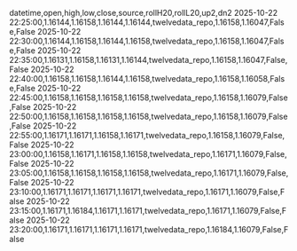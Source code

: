 datetime,open,high,low,close,source,rollH20,rollL20,up2,dn2
2025-10-22 22:25:00,1.16144,1.16158,1.16144,1.16144,twelvedata_repo,1.16158,1.16047,False,False
2025-10-22 22:30:00,1.16144,1.16158,1.16144,1.16158,twelvedata_repo,1.16158,1.16047,False,False
2025-10-22 22:35:00,1.16131,1.16158,1.16131,1.16144,twelvedata_repo,1.16158,1.16047,False,False
2025-10-22 22:40:00,1.16158,1.16158,1.16144,1.16158,twelvedata_repo,1.16158,1.16058,False,False
2025-10-22 22:45:00,1.16158,1.16158,1.16158,1.16158,twelvedata_repo,1.16158,1.16079,False,False
2025-10-22 22:50:00,1.16158,1.16158,1.16158,1.16158,twelvedata_repo,1.16158,1.16079,False,False
2025-10-22 22:55:00,1.16171,1.16171,1.16158,1.16171,twelvedata_repo,1.16158,1.16079,False,False
2025-10-22 23:00:00,1.16158,1.16171,1.16158,1.16158,twelvedata_repo,1.16171,1.16079,False,False
2025-10-22 23:05:00,1.16158,1.16158,1.16158,1.16158,twelvedata_repo,1.16171,1.16079,False,False
2025-10-22 23:10:00,1.16171,1.16171,1.16171,1.16171,twelvedata_repo,1.16171,1.16079,False,False
2025-10-22 23:15:00,1.16171,1.16184,1.16171,1.16171,twelvedata_repo,1.16171,1.16079,False,False
2025-10-22 23:20:00,1.16171,1.16171,1.16171,1.16171,twelvedata_repo,1.16184,1.16079,False,False
